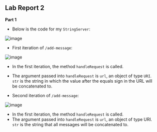 **Lab Report 2**
-

**Part 1**

* Below is the code for my `StringServer`:

![image](https://user-images.githubusercontent.com/122562296/215363739-993e6d2a-2b3e-4aef-a5a7-61336adc0a97.png)

* First iteration of `/add-message`:

![image](https://user-images.githubusercontent.com/122562296/215364827-fc7270fb-099d-4403-abd0-571e1153b0ea.png)

* In the first iteration, the method `handleRequest` is called.
* The argument passed into `handleRequest` is `url`, an object of type `URI`. `str` is the string in which the value after the equals sign in the URL will be concatenated to.

* Second iteration of `/add-message`:

![image](https://user-images.githubusercontent.com/122562296/215364860-5a4375f6-9400-468c-9a9a-33b45f7f781e.png)
* In the first iteration, the method `handleRequest` is called.
* The argument passed into `handleRequest` is `url`, an object of type URI. `str` is the string that all messages will be concatenated to.

